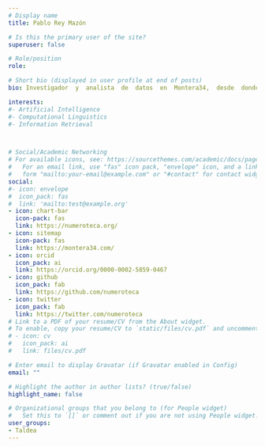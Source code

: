 ```yaml
---
# Display name
title: Pablo Rey Mazón

# Is this the primary user of the site?
superuser: false

# Role/position
role: 

# Short bio (displayed in user profile at end of posts)
bio: Investigador  y  analista  de  datos  en  Montera34,  desde  donde  coordina  la iniciativa Escovid19data, que recopila y abre datos sobre COVID-19 a nivel estatal. Impulsor de Bilbao Data Lab y otras iniciativas que abren datos abiertos.

interests:
#- Artificial Intelligence
#- Computational Linguistics
#- Information Retrieval



# Social/Academic Networking
# For available icons, see: https://sourcethemes.com/academic/docs/page-builder/#icons
#   For an email link, use "fas" icon pack, "envelope" icon, and a link in the
#   form "mailto:your-email@example.com" or "#contact" for contact widget.
social:
#- icon: envelope
#  icon_pack: fas
#  link: 'mailto:test@example.org'
- icon: chart-bar
  icon-pack: fas
  link: https://numeroteca.org/
- icon: sitemap
  icon-pack: fas
  link: https://montera34.com/
- icon: orcid
  icon_pack: ai
  link: https://orcid.org/0000-0002-5859-0467
- icon: github
  icon_pack: fab
  link: https://github.com/numeroteca
- icon: twitter
  icon_pack: fab
  link: https://twitter.com/numeroteca
# Link to a PDF of your resume/CV from the About widget.
# To enable, copy your resume/CV to `static/files/cv.pdf` and uncomment the lines below.
# - icon: cv
#   icon_pack: ai
#   link: files/cv.pdf

# Enter email to display Gravatar (if Gravatar enabled in Config)
email: ""

# Highlight the author in author lists? (true/false)
highlight_name: false

# Organizational groups that you belong to (for People widget)
#   Set this to `[]` or comment out if you are not using People widget.
user_groups:
- Taldea
---
```


